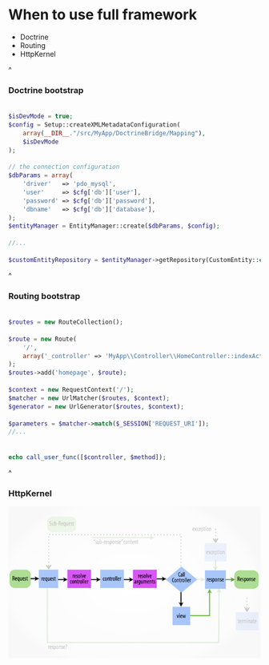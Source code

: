 # When to use full framework
- Doctrine
- Routing
- HttpKernel

^

### Doctrine bootstrap

```php

$isDevMode = true;
$config = Setup::createXMLMetadataConfiguration(
    array(__DIR__."/src/MyApp/DoctrineBridge/Mapping"),
    $isDevMode
);

// the connection configuration
$dbParams = array(
    'driver'   => 'pdo_mysql',
    'user'     => $cfg['db']['user'],
    'password' => $cfg['db']['password'],
    'dbname'   => $cfg['db']['database'],
);
$entityManager = EntityManager::create($dbParams, $config);

//...

$customEntityRepository = $entityManager->getRepository(CustomEntity::class);
```

^

### Routing bootstrap

```php

$routes = new RouteCollection();

$route = new Route(
    '/',
    array('_controller' => 'MyApp\\Controller\\HomeController::indexAction')
);
$routes->add('homepage', $route);

$context = new RequestContext('/');
$matcher = new UrlMatcher($routes, $context);
$generator = new UrlGenerator($routes, $context);

$parameters = $matcher->match($_SESSION['REQUEST_URI']);
//...


echo call_user_func([$controller, $method]);
```

^

### HttpKernel

<img src="public/kernel-flow.png" alt="Kernel flow" />
